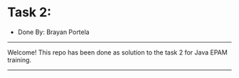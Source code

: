 # Task 2:
* Done By: Brayan Portela
---
Welcome!
This repo has been done as solution to the task 2 for Java EPAM training.

---
